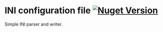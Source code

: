 # INI configuration file [![Nuget Version](https://img.shields.io/nuget/v/Fini)](https://www.nuget.org/packages/Configuration.Ini)
Simple INI parser and writer.